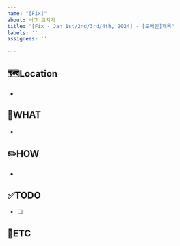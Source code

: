 ```yaml
---
name: "[Fix]"
about: 버그 고치기
title: "[Fix - Jan 1st/2nd/3rd/4th, 2024] - [도메인]제목"
labels: ''
assignees: ''

---
```


🗺️Location
-

- <!--버그 발생 위치-->

🤷WHAT
-

- <!-- 어떤 문제가 발생했는지 -->

✏️HOW
-

- <!-- 어떻게 해결했는지 -->

✅TODO
-
<!-- (선택) 간단한 설명 적어주심 착한사람! -->

- [ ] <!-- todo -->

🐾ETC
-
